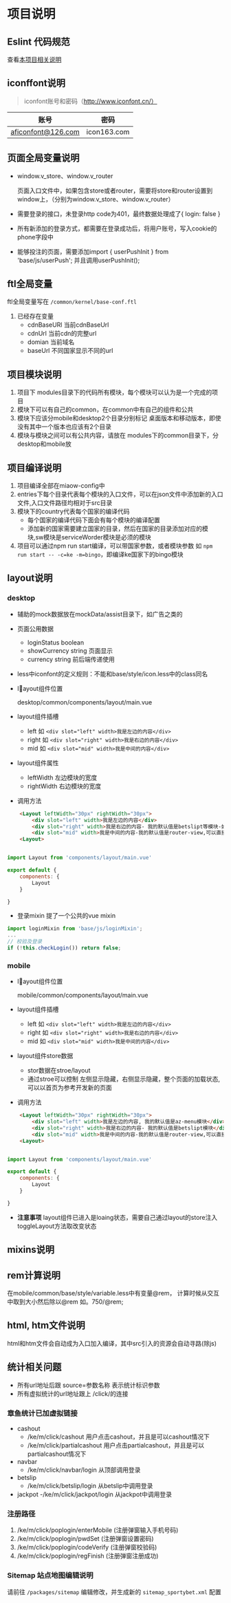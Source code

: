 # 项目说明

## Eslint 代码规范
查看[本项目相关说明](./ESLINT-RULES.md)

## iconffont说明
> iconfont账号和密码（http://www.iconfont.cn/）

账号                 | 密码
------------------ | -----------
aficonfont@126.com | icon163.com


## 页面全局变量说明

- window.v_store、window.v_router

	页面入口文件中，如果包含store或者router，需要将store和router设置到window上，（分别为window.v_store、window.v_router）

- 需要登录的接口，未登录http code为401，最终数据处理成了{ login: false }
- 所有新添加的登录方式，都需要在登录成功后，将用户账号，写入cookie的phone字段中
- 能够投注的页面，需要添加import { userPushInit } from 'base/js/userPush'; 并且调用userPushInit();


## ftl全局变量
ftl全局变量写在 `/common/kernel/base-conf.ftl`

1. 已经存在变量
	- cdnBaseURl 当前cdnBaseUrl
	- cdnUrl 当前cdn的完整url
	- domian 当前域名
	- baseUrl 不同国家显示不同的url

## 项目模块说明
1. 项目下 modules目录下的代码所有模块，每个模块可以认为是一个完成的项目
2. 模块下可以有自己的common，在common中有自己的组件和公共
3. 模块下应该分mobile和desktop2个目录分别标记 桌面版本和移动版本，即使没有其中一个版本也应该有2个目录
4. 模块与模块之间可以有公共内容，请放在 modules下的common目录下，分desktop和mobile放

## 项目编译说明
1. 项目编译全部在miaow-config中
2. entries下每个目录代表每个模块的入口文件，可以在json文件中添加新的入口文件,入口文件路径均相对于src目录
3. 模块下的country代表每个国家的编译代码
	- 每个国家的编译代码下面会有每个模块的编译配置
	- 添加新的国家需要建立国家的目录，然后在国家的目录添加对应的模块,sw模块是serviceWorder模块是必须的模块
4. 项目可以通过npm run start编译，可以带国家参数，或者模块参数  如  `npm run start -- -c=ke -m=bingo`，即编译ke国家下的bingo模块

## layout说明

### desktop

- 辅助的mock数据放在mockData/assist目录下，如广告之类的

- 页面公用数据
	* loginStatus boolean
	* showCurrency string 页面显示
	* currency string 前后端传递使用

- less中iconfont的定义规则：不能和base/style/icon.less中的class同名

- layout组件位置

	 desktop/common/components/layout/main.vue

-  layout组件插槽
	* left 如 `<div slot="left" width>我是左边的内容</div>`
	* right 如 `<div slot="right" width>我是右边的内容</div>`
	* mid 如 `<div slot="mid" width>我是中间的内容</div>`

- layout组件属性
	* leftWidth 左边模块的宽度
	* rightWidth 右边模块的宽度

- 调用方法

``` html
	<Layout leftWidth="30px" rightWidth="30px">
		<div slot="left" width>我是左边的内容</div>
		<div slot="right" width>我是右边的内容- 我的默认值是betslipt等模块-如果不给就默认显示</div>
		<div slot="mid" width>我是中间的内容-我的默认值是router-view,可以直接通过路由改变我的内容</div>
	<Layout>
```

``` javascript

import Layout from 'components/layout/main.vue'

export default {
	components: {
		Layout
	}

}

```

- 登录mixin
提了一个公共的vue mixin

```js
import loginMixin from 'base/js/loginMixin';
...
// 校验及登录
if (!this.checkLogin()) return false;
```

### mobile

- layout组件位置

	 mobile/common/components/layout/main.vue

-  layout组件插槽
	* left 如 `<div slot="left" width>我是左边的内容</div>`
	* right 如 `<div slot="right" width>我是右边的内容</div>`
	* mid 如 `<div slot="mid" width>我是中间的内容</div>`

- layout组件store数据
	* stor数据在stroe/layout
	* 通过stroe可以控制 左侧显示隐藏，右侧显示隐藏，整个页面的加载状态, 可以以首页为参考开发新的页面

- 调用方法

``` html
	<Layout leftWidth="30px" rightWidth="30px">
		<div slot="left" width>我是左边的内容, 我的默认值是az-menu模块</div>
		<div slot="right" width>我是右边的内容- 我的默认值是betslipt模块</div>
		<div slot="mid" width>我是中间的内容-我的默认值是router-view,可以直接通过路由改变我的内容</div>
	<Layout>
```

``` javascript

import Layout from 'components/layout/main.vue'

export default {
	components: {
		Layout
	}

}

```

- **注意事项**
layout组件已进入是loaing状态，需要自己通过layout的store注入toggleLayout方法取改变状态



## mixins说明



## rem计算说明
在mobile/common/base/style/variable.less中有变量@rem，
计算时候从交互中取到大小然后除以@rem 如。750/@rem;


## html, htm文件说明
html和htm文件会自动成为入口加入编译，其中src引入的资源会自动寻路(除js)


## 统计相关问题
- 所有url地址后跟  source=参数名称 表示统计标识参数
- 所有虚拟统计的url地址跟上 /click/的连接

### 章鱼统计已加虚拟链接
- cashout
    - /ke/m/click/cashout 用户点击cashout，并且是可以cashout情况下
    - /ke/m/click/partialcashout 用户点击partialcashout，并且是可以partialcashout情况下
- navbar
    - /ke/m/click/navbar/login  从顶部调用登录
- betslip
    - /ke/m/click/betslip/login 从betslip中调用登录
- jackpot
    -/ke/m/click/jackpot/login  从jackpot中调用登录

### 注册路径
1. /ke/m/click/poplogin/enterMobile (注册弹窗输入手机号码)
2. /ke/m/click/poplogin/pwdSet (注册弹窗设置密码)
3. /ke/m/click/poplogin/codeVerify (注册弹窗校验码)
4. /ke/m/click/poplogin/regFinish (注册弹窗注册成功)

### Sitemap 站点地图编辑说明
请前往 `/packages/sitemap` 编辑修改，并生成新的 `sitemap_sportybet.xml` 配置
